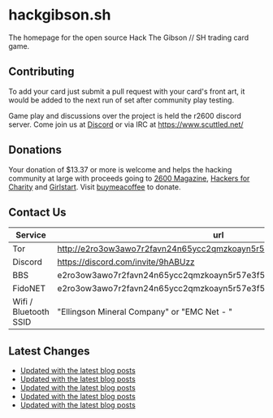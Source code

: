 # hackgibson.sh
The homepage for the open source Hack The Gibson // SH trading card game.


## Contributing

To add your card just submit a pull request with your card's front art, it would be added to the next run of set after community play testing.

Game play and discussions over the project is held the r2600 discord server. Come join us at [Discord](https://discord.com/invite/9hABUzz) or via IRC at https://www.scuttled.net/


## Donations

Your donation of $13.37 or more is welcome and helps the hacking community at large with proceeds going to [2600 Magazine](https://2600.com/), [Hackers for Charity](https://hackersforcharity.org) and [Girlstart](https://girlstart.org).  Visit [buymeacoffee](https://www.buymeacoffee.com/hackgibson.sh) to donate.


## Contact Us

Service | url
-|-
Tor | http://e2ro3ow3awo7r2favn24n65ycc2qmzkoayn5r57e3f56nvjwdcgg32ad.onion
Discord | https://discord.com/invite/9hABUzz
BBS | e2ro3ow3awo7r2favn24n65ycc2qmzkoayn5r57e3f56nvjwdcgg32ad.onion:23
FidoNET | e2ro3ow3awo7r2favn24n65ycc2qmzkoayn5r57e3f56nvjwdcgg32ad.onion:24554
Wifi / Bluetooth SSID | "Ellingson Mineral Company" or "EMC Net - <fidonet address>"

## Latest Changes
<!-- BLOG-POST-LIST:START -->
- [Updated with the latest blog posts](https://github.com/DFW2600/hackgibson.sh/commit/d8c374b4a300abcdfc7a47a99b8030ada4d11ace)
- [Updated with the latest blog posts](https://github.com/DFW2600/hackgibson.sh/commit/5450d219d6737ebffd3b4b315b3b2c0e810c79c4)
- [Updated with the latest blog posts](https://github.com/DFW2600/hackgibson.sh/commit/a434a0c7e4a74efef98696dc8aa0e6f15bbe11f5)
- [Updated with the latest blog posts](https://github.com/DFW2600/hackgibson.sh/commit/c7ad7f88dcddf443cf293bfb9994704371bd9311)
- [Updated with the latest blog posts](https://github.com/DFW2600/hackgibson.sh/commit/110fe07d0309c80bc4897f11779ad18982009d82)
<!-- BLOG-POST-LIST:END -->
